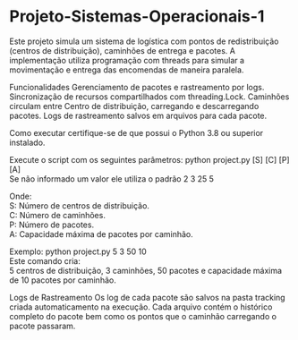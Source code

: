# Projeto-Sistemas-Operacionais-1

Este projeto simula um sistema de logística com pontos de redistribuição (centros de distribuição), caminhões de entrega e pacotes. A implementação utiliza programação com threads para simular a movimentação e entrega das encomendas de maneira paralela.


Funcionalidades
Gerenciamento de pacotes e rastreamento por logs.
Sincronização de recursos compartilhados com threading.Lock.
Caminhões circulam entre Centro de distribuição, carregando e descarregando pacotes.
Logs de rastreamento salvos em arquivos para cada pacote.


Como executar
certifique-se de que possui o Python 3.8 ou superior instalado.

Execute o script com os seguintes parâmetros: python project.py [S] [C] [P] [A]  
Se não informado um valor ele utiliza o padrão 2 3 25 5

Onde:  
S: Número de centros de distribuição.  
C: Número de caminhões.  
P: Número de pacotes.  
A: Capacidade máxima de pacotes por caminhão.  

Exemplo: python project.py 5 3 50 10  
Este comando cria:  
5 centros de distribuição, 3 caminhões, 50 pacotes e capacidade máxima de 10 pacotes por caminhão.

Logs de Rastreamento
Os log de cada pacote são salvos na pasta tracking criada automaticamento na execução. Cada arquivo contém o histórico completo do pacote bem como os pontos que o caminhão carregando o pacote passaram.

